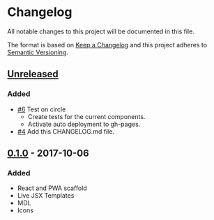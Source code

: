 # Changelog
All notable changes to this project will be documented in this file.

The format is based on [Keep a Changelog](http://keepachangelog.com/en/1.0.0/)
and this project adheres to [Semantic Versioning](http://semver.org/spec/v2.0.0.html).

## [Unreleased]
### Added
* [#6] Test on circle
    * Create tests for the current components.
    * Activate auto deployment to gh-pages.
* [#4] Add this CHANGELOG.md file. 

## [0.1.0] - 2017-10-06
### Added
* React and PWA scaffold
* Live JSX Templates
* MDL
* Icons

[Unreleased]:https://github.com/enbock/Time-Tracker/compare/v0.1.0...HEAD
[0.1.0]: https://github.com/enbock/Time-Tracker/compare/b75fcd3692ce5071495322d04e897820693f4cec...v0.1.0

[#1]: https://github.com/enbock/Time-Tracker/issues/1
[#2]: https://github.com/enbock/Time-Tracker/issues/2
[#3]: https://github.com/enbock/Time-Tracker/issues/3
[#4]: https://github.com/enbock/Time-Tracker/issues/4
[#5]: https://github.com/enbock/Time-Tracker/issues/5
[#6]: https://github.com/enbock/Time-Tracker/issues/6
